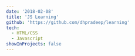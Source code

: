```yaml
---
date: '2018-02-08'
title: 'JS Learning'
github: 'https://github.com/dhpradeep/learning'
tech:
  - HTML/CSS
  - Javascript
showInProjects: false
---
```

